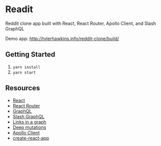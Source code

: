 # Readit

Reddit clone app built with React, React Router, Apollo Client, and Slash GraphQL

Demo app: http://tylerhawkins.info/reddit-clone/build/

## Getting Started

1. `yarn install`
2. `yarn start`

## Resources

- [React](https://reactjs.org/)
- [React Router](https://reactrouter.com/web/guides/quick-start)
- [GraphQL](https://graphql.org/)
- [Slash GraphQL](https://dgraph.io/graphql/b)
- [Links in a graph](https://dgraph.io/docs/graphql/schema/graph-links/)
- [Deep mutations](https://dgraph.io/docs/graphql/mutations/deep/#)
- [Apollo Client](https://www.apollographql.com/docs/react/)
- [create-react-app](https://github.com/facebook/create-react-app)
